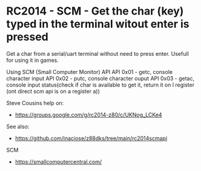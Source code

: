 # RC2014 - SCM - Get the char (key) typed in the terminal witout enter is pressed

Get a char from a serial/uart terminal without need to press enter.
Usefull for using it in games.

Using SCM (Small Computer Monitor) API
API 0x01 - getc, console character input
API 0x02 - putc, console character ouput
API 0x03 - getac, console input status(check if char is available to get it, return it on l register (ont direct scm api is on a register a))

Steve Cousins help on:
- https://groups.google.com/g/rc2014-z80/c/UKNog_LCKe4

See also:
- https://github.com/inaciose/z88dks/tree/main/rc2014scmapi

SCM
- https://smallcomputercentral.com/
